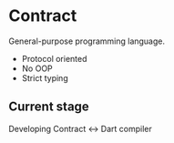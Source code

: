 # Contract
General-purpose programming language.

- Protocol oriented
- No OOP
- Strict typing

## Current stage
Developing Contract <-> Dart compiler
